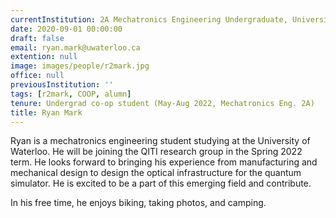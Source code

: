 ```yaml
---
currentInstitution: 2A Mechatronics Engineering Undergraduate, University of Waterloo
date: 2020-09-01 00:00:00
draft: false
email: ryan.mark@uwaterloo.ca
extention: null
image: images/people/r2mark.jpg
office: null
previousInstitution: ''
tags: [r2mark, COOP, alumn]
tenure: Undergrad co-op student (May-Aug 2022, Mechatronics Eng. 2A)
title: Ryan Mark
---
```


Ryan is a mechatronics engineering student studying at the University of Waterloo. He will be joining the QITI research group in the Spring 2022 term. He looks forward to bringing his experience from manufacturing and mechanical design to design the optical infrastructure for the quantum simulator. He is excited to be a part of this emerging field and contribute. 

In his free time, he enjoys biking, taking photos, and camping.
